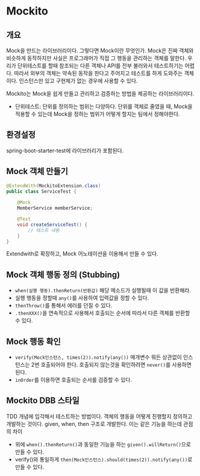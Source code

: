 # Mockito

## 개요

Mock을 만드는 라이브러리이다. 그렇다면 Mock이란 무엇인가. Mock은 진짜 객체와 비슷하게 동작하지만 사실은 프로그래머가 직접 그 행동을 관리하는 객체를 말한다. 우리가 단위테스트를 할때 참조되는 다른 객체나 API를 전부 불러와서 테스트하기는 어렵다. 따라서 외부의 객체는 약속된 동작을 한다고 주어지고 테스트를 하게 도와주는 객체이다. 인스턴스만 있고 구현체가 없는 경우에 사용할 수 있다.

Mockito는 Mock을 쉽게 만들고 관리하고 검증하는 방법을 제공하는 라이브러리이다.

- 단위테스트: 단위를 정의하는 범위는 다양하다. 단위를 객체로 줄였을 때, Mock을 적용할 수 있는데 Mock을 정하는 범위가 어떻게 할지는 팀에서 정해야한다.

## 환경설정

spring-boot-starter-test에 라이브러리가 포함된다.

## Mock 객체 만들기

```java
@ExtendWith(MockitoExtension.class)
public class ServiceTest {
		
	@Mock
	MemberService memberService;

	@Test
	void createServiceTest() {
		// 테스트 내용
	}
}
```

Extendwith로 확장하고, Mock 어노테이션을 이용해서 만들 수 있다.

## Mock 객체 행동 정의 (Stubbing)

- `when(실행 행동).thenReturn(반환값)` 해당 메소드가 실행될때 이 값을 반환해라.
- 실행 행동을 정할때 `any()`를 사용하여 입력값을 정할 수 있다.
- `thenThrow()`를 통해서 에러를 던질 수 있다.
- `.thenXXX()`을 연속적으로 사용해서 호출되는 순서에 따라서 다른 객체를 반환할 수 있다.

## Mock 행동 확인

- `verify(Mock인스턴스, times(2)).notify(any())` 매개변수 뭐든 상관없이 인스턴스는 2번 호출되어야 한다. 호출되지 않는것을 확인하려면 `never()`를 사용하면 된다.
- `inOrder`를 이용하면 호출되는 순서를 검증할 수 있다.

## Mockito DBB 스타일

TDD 개념에 입각해서 테스트하는 방법이다. 객체의 행동을 어떻게 진행할지 정의하고 개발하는 것이다. given, when, then 구조로 개발한다. 이는 같은 기능을 하는데 관점의 차이

- 위에 `when().thenReturn()`과 동일한 기능을 하는 `given().willReturn()`으로 만들 수 있다.
- verify()와 통일하게 `then(Mock인스턴스).should(times(2)).notify(any())`로 만들 수 있다.
